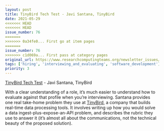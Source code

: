 ```yaml
---
layout: post
title: TinyBird Tech Test - Javi Santana, TinyBird
date: 2021-05-29
<<<<<<< HEAD
<<<<<<< HEAD
issue_number: 76
=======
>>>>>>> 0a34fe0... First go at item pages
=======
issue_number: 76
>>>>>>> c1d069a... First pass at category pages
original_url: https://www.researchcomputingteams.org/newsletter_issues/0076
tags: ['hiring', 'interviewing_and_evaluating', 'software_development']
priority: 3
---
```


<!-- markdownlint-disable MD033 -->
<!-- markdownlint-disable MD041 -->
<!-- markdownlint-disable MD049 -->

[TinyBird Tech Test](https://gist.github.com/javisantana/42b96b41ba5a4de8fdce925b11074c9c) - Javi Santana, TinyBird

With a clear understanding of a role, it’s much easier to understand how to evaluate against that profile when you’re interviewing.  Santana provides one real take-home problem they use at [TinyBird](https://www.tinybird.co), a company that builds real-time data processing tools.  It involves writing up how you would solve a data ingest-plus-expose-an-API problem, and describes the rubric they use to answer it (it’s almost all about the communications, not the technical beauty of the proposed solution).